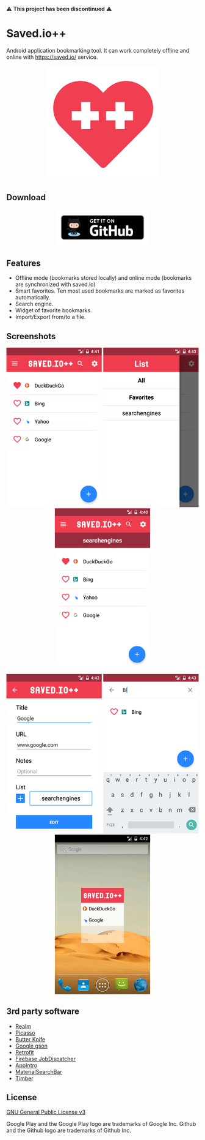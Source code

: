 
⚠️  **This project has been discontinued** ⚠️

# Saved.io++

Android application bookmarking tool. It can work completely offline and online with https://saved.io/ service.

<p align="center">
  <img src="dev/logo.png?raw=true" alt="Saved.io++"/>
</p>

## Download

<p align="center"><a href="https://github.com/nfdz/saved.io-plus-plus/releases">
  <img width="250" src="dev/githubBadge.png?raw=true" alt="Get it on Github"/>
</a></p>

## Features

* Offline mode (bookmarks stored locally) and online mode (bookmarks are synchronized with saved.io)
* Smart favorites. Ten most used bookmarks are marked as favorites automatically.
* Search engine.
* Widget of favorite bookmarks.
* Import/Export from/to a file.

## Screenshots

<p align="center">
  <img src="screenshots/main.png?raw=true" width="250" alt="Main view"/>
  <img src="screenshots/list.png?raw=true" width="250" alt="Select a list"/>
  <img src="screenshots/selectedlist.png?raw=true" width="250" alt="Main view with selected list"/>
</p>
<p align="center">
  <img src="screenshots/edit.png?raw=true" width="250" alt="Edit bookmark"/>
  <img src="screenshots/search.png?raw=true" width="250" alt="Search feature"/>
  <img src="screenshots/widget.png?raw=true" width="250" alt="Favorites widget"/>
</p>

## 3rd party software

* [Realm](https://realm.io/)
* [Picasso](http://square.github.io/picasso/)
* [Butter Knife](http://jakewharton.github.io/butterknife/)
* [Google gson](https://github.com/google/gson)
* [Retrofit](https://github.com/square/retrofit)
* [Firebase JobDispatcher](https://github.com/firebase/firebase-jobdispatcher-android)
* [AppIntro](https://github.com/apl-devs/AppIntro)
* [MaterialSearchBar](https://github.com/mancj/MaterialSearchBar)
* [Timber](https://github.com/JakeWharton/timber)

## License

[GNU General Public License v3](https://www.gnu.org/licenses/gpl-3.0.en.html "GNU General Public License v3")

Google Play and the Google Play logo are trademarks of Google Inc.
Github and the Github logo are trademarks of Github Inc.
